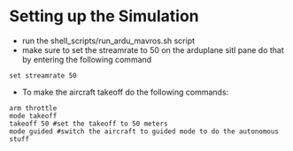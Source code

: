 # Setting up the Simulation

- run the shell_scripts/run_ardu_mavros.sh script
- make sure to set the streamrate to 50 on the arduplane sitl pane do that by entering the following command
```
set streamrate 50
```
- To make the aircraft takeoff do the following commands:
```
arm throttle
mode takeoff
takeoff 50 #set the takeoff to 50 meters
mode guided #switch the aircraft to guided mode to do the autonomous stuff
```


